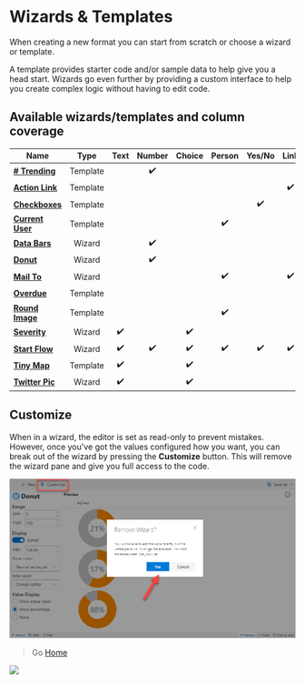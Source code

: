 # Wizards & Templates

When creating a new format you can start from scratch or choose a wizard or template.

A template provides starter code and/or sample data to help give you a head start. Wizards go even further by providing a custom interface to help you create complex logic without having to edit code.

## Available wizards/templates and column coverage

|Name|Type|Text|Number|Choice|Person|Yes/No|Link|Picture|Date|Lookup|
|---|:---:|:---:|:---:|:---:|:---:|:---:|:---:|:---:|:---:|:---:|
|**[# Trending](./number-trending.md)**|Template||:heavy_check_mark:|
|**[Action Link](./action-link.md)**|Template||||||:heavy_check_mark:|
|**[Checkboxes](./checkboxes.md)**|Template|||||:heavy_check_mark:|
|**[Current User](./current-user.md)**|Template||||:heavy_check_mark:|
|**[Data Bars](./data-bars.md)**|Wizard||:heavy_check_mark:||||||||
|**[Donut](./donut.md)**|Wizard||:heavy_check_mark:||||||||
|**[Mail To](./mail-to.md)**|Wizard||||:heavy_check_mark:||:heavy_check_mark:|
|**[Overdue](./overdue.md)**|Template||||||||:heavy_check_mark:|
|**[Round Image](./round-image.md)**|Template||||:heavy_check_mark:|||:heavy_check_mark:|
|**[Severity](./severity.md)**|Wizard|:heavy_check_mark:||:heavy_check_mark:||||||:heavy_check_mark:|
|**[Start Flow](./start-flow.md)**|Wizard|:heavy_check_mark:|:heavy_check_mark:|:heavy_check_mark:|:heavy_check_mark:|:heavy_check_mark:|:heavy_check_mark:|:heavy_check_mark:|:heavy_check_mark:|:heavy_check_mark:|
|**[Tiny Map](./tiny-map.md)**|Template|:heavy_check_mark:||:heavy_check_mark:||||||:heavy_check_mark:|
|**[Twitter Pic](./twitter-pic.md)**|Wizard|:heavy_check_mark:||:heavy_check_mark:||||||:heavy_check_mark:|

## Customize

When in a wizard, the editor is set as read-only to prevent mistakes. However, once you've got the values configured how you want, you can break out of the wizard by pressing the **Customize** button. This will remove the wizard pane and give you full access to the code.

![Customize button and confirmation](../assets/Customize.png)

> Go [Home](../index.md)

![](https://telemetry.sharepointpnp.com/sp-dev-solutions/solutions/ColumnFormatter/wiki/Wizards)